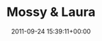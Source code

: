 ---
title:		"Mossy & Laura"
type:		"photos"
mediatype:		"upload"
location:		"Dunderry, Ireland"
date:		"2011-09-24 15:39:11+00:00"
album:		"people"
filename:		"mossy-laura.md"
series:		"spirit-of-folk"
cl_public_id:		"people/mossy-laura"
cl_version:		1497005488
format:		"tiff"
bytes:		3005136
width:		954
height:		1440
colours:
- "#DECDCD"
- "#DBCCD7"
- "#073675"
- "#241516"
- "#302A29"
- "#7E3A50"
- "#D58C8F"
- "#2B262C"
- "#031841"
- "#CE9F8A"
- "#6D6D7A"
- "#110A0F"
- "#044D91"
- "#2F477F"
- "#7F7371"
- "#1F2439"
- "#280811"
- "#C6C0CE"
- "#A8B9C6"
- "#815944"
- "#4979B8"
exposure_mode:		"Auto"
program:		"Aperture-priority AE"
aperture:		"4.0"
focal_length:		"11.0 mm"
iso:		"8000"
shutter_speed:		"1/60"
metering:		"Center-weighted average"
flash:		"On, Return detected"
white_balance:		"Custom"
colour_temp:		"6050"
has_crop:		"false"
orientation:		"Horizontal (normal)"
camera_model:		"NIKON D7000"
lens_info:		"11-16mm f/2.8"
artist:		"Matt Finucane"
x_resolution:		"300"
y_resolution:		"300"
---